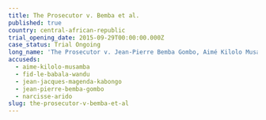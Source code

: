 ```yaml
---
title: The Prosecutor v. Bemba et al.
published: true
country: central-african-republic
trial_opening_date: 2015-09-29T00:00:00.000Z
case_status: Trial Ongoing
long_name: 'The Prosecutor v. Jean-Pierre Bemba Gombo, Aimé Kilolo Musamba, Jean-Jacques Mangenda Kabongo, Fidèle Babala Wandu and Narcisse Arido'
accuseds:
  - aime-kilolo-musamba
  - fid-le-babala-wandu
  - jean-jacques-magenda-kabongo
  - jean-pierre-bemba-gombo
  - narcisse-arido
slug: the-prosecutor-v-bemba-et-al
---
```



